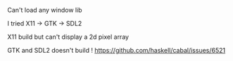 
Can't load any window lib

I tried X11 -> GTK -> SDL2 

X11 build but can't display a 2d pixel array

GTK and SDL2 doesn't build ! https://github.com/haskell/cabal/issues/6521
